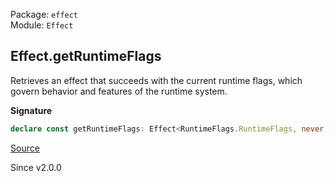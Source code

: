 Package: `effect`<br />
Module: `Effect`<br />

## Effect.getRuntimeFlags

Retrieves an effect that succeeds with the current runtime flags, which
govern behavior and features of the runtime system.

**Signature**

```ts
declare const getRuntimeFlags: Effect<RuntimeFlags.RuntimeFlags, never, never>
```

[Source](https://github.com/Effect-TS/effect/tree/main/packages/effect/src/Effect.ts#L11576)

Since v2.0.0